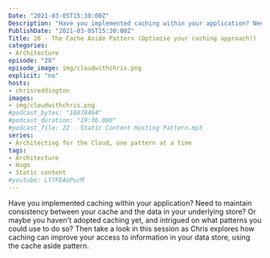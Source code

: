 ```yaml
---
Date: "2021-03-05T15:30:00Z"
Description: "Have you implemented caching within your application? Need to maintain consistency between your cache and the data in your underlying store? Or maybe you haven't adopted caching yet, and intrigued on what patterns you could use to do so? Then take a look in this session as Chris explores how caching can improve your access to information in your data store, using the cache aside pattern."
PublishDate: "2021-03-05T15:30:00Z"
Title: 28 - The Cache Aside Pattern (Optimise your caching approach!)
categories:
- Architecture
episode: "28"
episode_image: img/cloudwithchris.png
explicit: "no"
hosts:
- chrisreddington
images:
- img/cloudwithchris.png
#podcast_bytes: "18878464"
#podcast_duration: "19:36.000"
#podcast_file: 22 - Static Content Hosting Pattern.mp3
series:
- Architecting for the Cloud, one pattern at a time
tags:
- Architecture
- Hugo
- Static content
#youtube: LY7FEAoPucM
---
```

Have you implemented caching within your application? Need to maintain consistency between your cache and the data in your underlying store? Or maybe you haven't adopted caching yet, and intrigued on what patterns you could use to do so? Then take a look in this session as Chris explores how caching can improve your access to information in your data store, using the cache aside pattern.